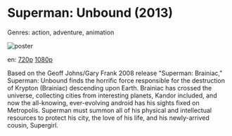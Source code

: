 # Superman: Unbound (2013)

Genres: action, adventure, animation

![poster](http://image.tmdb.org/t/p/w500/sbGj8yQeUlIDZdffsuFv4Cy9snk.jpg)

en:
  [720p](magnet:?xt=urn:btih:1C16D222B1EE27E926B34144206D6BA5FB5A8EB0&tr=udp://glotorrents.pw:6969/announce&tr=udp://tracker.opentrackr.org:1337/announce&tr=udp://torrent.gresille.org:80/announce&tr=udp://tracker.openbittorrent.com:80&tr=udp://tracker.coppersurfer.tk:6969&tr=udp://tracker.leechers-paradise.org:6969&tr=udp://p4p.arenabg.ch:1337&tr=udp://tracker.internetwarriors.net:1337)
  [1080p](magnet:?xt=urn:btih:c53c1c3783b21f8460acdcf07f0f15f04bc0bd51&dn=Superman+Unbound+%282013%29+1080p+BrRip+x264+-+YIFY&tr=udp%3A%2F%2Ftracker.openbittorrent.com%3A80%2Fannounce&tr=udp%3A%2F%2Fglotorrents.pw%3A6969%2Fannounce&tr=udp%3A%2F%2Ftracker.openbittorrent.com%3A80%2Fannounce&tr=udp%3A%2F%2Ftracker.opentrackr.org%3A1337%2Fannounce&tr=udp%3A%2F%2Fzer0day.to%3A1337%2Fannounce&tr=udp%3A%2F%2Ftracker.coppersurfer.tk%3A6969%2Fannounce)
  


Based on the Geoff Johns/Gary Frank 2008 release "Superman: Brainiac," Superman: Unbound finds the horrific force responsible for the destruction of Krypton (Brainiac) descending upon Earth. Brainiac has crossed the universe, collecting cities from interesting planets, Kandor included, and now the all-knowing, ever-evolving android has his sights fixed on Metropolis. Superman must summon all of his physical and intellectual resources to protect his city, the love of his life, and his newly-arrived cousin, Supergirl.